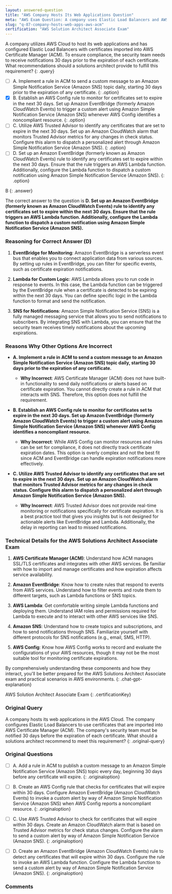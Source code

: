 ```yaml
---
layout: answered-question
title: "AWS Company Hosts Its Web Applications Question"
meta: "AWS Exam Question: A company uses Elastic Load Balancers and AWS Certificate Manager. How to notify 30 days before certificate expiration? Answer: CloudWatch."
slug: "q-87-company-hosts-web-apps-aws-acm"
certification: "AWS Solution Architect Associate Exam"
---
```



 A company utilizes AWS Cloud to host its web applications and has configured Elastic Load Balancers with certificates imported into AWS Certificate Manager (ACM). To ensure compliance, the security team needs to receive notifications 30 days prior to the expiration of each certificate. What recommendations should a solutions architect provide to fulfill this requirement?
{: .query}

- [ ] A. Implement a rule in ACM to send a custom message to an Amazon Simple Notification Service (Amazon SNS) topic daily, starting 30 days prior to the expiration of any certificate.
{: .option}
- [x] B. Establish an AWS Config rule to monitor for certificates set to expire in the next 30 days. Set up Amazon EventBridge (formerly Amazon CloudWatch Events) to trigger a custom alert using Amazon Simple Notification Service (Amazon SNS) whenever AWS Config identifies a noncompliant resource.
{: .option}
- [ ] C. Utilize AWS Trusted Advisor to identify any certificates that are set to expire in the next 30 days. Set up an Amazon CloudWatch alarm that monitors Trusted Advisor metrics for any changes in check status. Configure this alarm to dispatch a personalized alert through Amazon Simple Notification Service (Amazon SNS).
{: .option}
- [ ] D. Set up an Amazon EventBridge (formerly known as Amazon CloudWatch Events) rule to identify any certificates set to expire within the next 30 days. Ensure that the rule triggers an AWS Lambda function. Additionally, configure the Lambda function to dispatch a custom notification using Amazon Simple Notification Service (Amazon SNS).
{: .option}

B
{: .answer}

The correct answer to the question is **D. Set up an Amazon EventBridge (formerly known as Amazon CloudWatch Events) rule to identify any certificates set to expire within the next 30 days. Ensure that the rule triggers an AWS Lambda function. Additionally, configure the Lambda function to dispatch a custom notification using Amazon Simple Notification Service (Amazon SNS).** 

### Reasoning for Correct Answer (D)

1. **EventBridge for Monitoring**: Amazon EventBridge is a serverless event bus that enables you to connect application data from various sources. By setting up rules in EventBridge, you can filter for specific events, such as certificate expiration notifications.
   
2. **Lambda for Custom Logic**: AWS Lambda allows you to run code in response to events. In this case, the Lambda function can be triggered by the EventBridge rule when a certificate is detected to be expiring within the next 30 days. You can define specific logic in the Lambda function to format and send the notification.

3. **SNS for Notifications**: Amazon Simple Notification Service (SNS) is a fully managed messaging service that allows you to send notifications to subscribers. By integrating SNS with Lambda, you can ensure that the security team receives timely notifications about the upcoming expirations.

### Reasons Why Other Options Are Incorrect

- **A. Implement a rule in ACM to send a custom message to an Amazon Simple Notification Service (Amazon SNS) topic daily, starting 30 days prior to the expiration of any certificate.**
   - **Why Incorrect**: AWS Certificate Manager (ACM) does not have built-in functionality to send daily notifications or alerts based on certificate expiration. You cannot directly create a rule in ACM that interacts with SNS. Therefore, this option does not fulfill the requirement.

- **B. Establish an AWS Config rule to monitor for certificates set to expire in the next 30 days. Set up Amazon EventBridge (formerly Amazon CloudWatch Events) to trigger a custom alert using Amazon Simple Notification Service (Amazon SNS) whenever AWS Config identifies a noncompliant resource.**
   - **Why Incorrect**: While AWS Config can monitor resources and rules can be set for compliance, it does not directly track certificate expiration dates. This option is overly complex and not the best fit since ACM and EventBridge can handle expiration notifications more effectively.

- **C. Utilize AWS Trusted Advisor to identify any certificates that are set to expire in the next 30 days. Set up an Amazon CloudWatch alarm that monitors Trusted Advisor metrics for any changes in check status. Configure this alarm to dispatch a personalized alert through Amazon Simple Notification Service (Amazon SNS).**
   - **Why Incorrect**: AWS Trusted Advisor does not provide real-time monitoring or notifications specifically for certificate expiration. It is a best practice tool that gives you insights but is not designed for actionable alerts like EventBridge and Lambda. Additionally, the delay in reporting can lead to missed notifications.

### Technical Details for the AWS Solutions Architect Associate Exam

1. **AWS Certificate Manager (ACM)**: Understand how ACM manages SSL/TLS certificates and integrates with other AWS services. Be familiar with how to import and manage certificates and how expiration affects service availability.

2. **Amazon EventBridge**: Know how to create rules that respond to events from AWS services. Understand how to filter events and route them to different targets, such as Lambda functions or SNS topics.

3. **AWS Lambda**: Get comfortable writing simple Lambda functions and deploying them. Understand IAM roles and permissions required for Lambda to execute and to interact with other AWS services like SNS.

4. **Amazon SNS**: Understand how to create topics and subscriptions, and how to send notifications through SNS. Familiarize yourself with different protocols for SNS notifications (e.g., email, SMS, HTTP).

5. **AWS Config**: Know how AWS Config works to record and evaluate the configurations of your AWS resources, though it may not be the most suitable tool for monitoring certificate expirations.

By comprehensively understanding these components and how they interact, you'll be better prepared for the AWS Solutions Architect Associate exam and practical scenarios in AWS environments.
{: .chat-gpt-explanation}

AWS Solution Architect Associate Exam
{: .certificationKey}

### Original Query

A company hosts its web applications in the AWS Cloud. The company configures Elastic Load Balancers to use certificates that are imported into AWS Certificate Manager (ACM). The company's security team must be notified 30 days before the expiration of each certificate.
What should a solutions architect recommend to meet this requirement?
{: .original-query}

### Original Questions

- [ ] A. Add a rule in ACM to publish a custom message to an Amazon Simple Notification Service (Amazon SNS) topic every day, beginning 30 days before any certificate will expire.
{: .originaloption}
- [ ] B. Create an AWS Config rule that checks for certificates that will expire within 30 days. Configure Amazon EventBridge (Amazon CloudWatch Events) to invoke a custom alert by way of Amazon Simple Notification Service (Amazon SNS) when AWS Config reports a noncompliant resource.
{: .originaloption}
- [ ] C. Use AWS Trusted Advisor to check for certificates that will expire within 30 days. Create an Amazon CloudWatch alarm that is based on Trusted Advisor metrics for check status changes. Configure the alarm to send a custom alert by way of Amazon Simple Notification Service (Amazon SNS).
{: .originaloption}
- [ ] D. Create an Amazon EventBridge (Amazon CloudWatch Events) rule to detect any certificates that will expire within 30 days. Configure the rule to invoke an AWS Lambda function. Configure the Lambda function to send a custom alert by way of Amazon Simple Notification Service (Amazon SNS).
{: .originaloption}


### Comments


